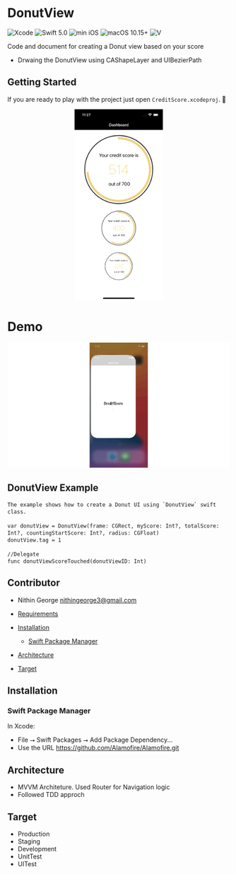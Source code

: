 # DonutView
![Xcode](https://img.shields.io/badge/Xcode-12.0-blue.svg) ![Swift 5.0](https://img.shields.io/badge/Swift-5.0-orange.svg) ![min iOS](https://img.shields.io/badge/min%20iOS-13.0-lightgrey.svg) ![macOS 10.15+](https://img.shields.io/badge/macOS-10.15-orange.svg) ![V](https://img.shields.io/badge/V-1.0-blue.svg)

Code and document for creating a Donut view based on your score
 -  Drwaing the DonutView using  CAShapeLayer and UIBezierPath
    
## Getting Started
If you are ready to play with the project just open `CreditScore.xcodeproj`. :rocket:


<p align="center">
  <img src="./home.png" width="200" alt="VGS Show iOS SDK Aliases" hspace="10">
</p>

# Demo
![alt-text](https://github.com/nithingrg3/DonutView/blob/main/donut.gif)
    
## DonutView Example

    The example shows how to create a Donut UI using `DonutView` swift class.

    var donutView = DonutView(frame: CGRect, myScore: Int?, totalScore: Int?, countingStartScore: Int?, radius: CGFloat)
    donutView.tag = 1
    
    //Delegate
    func donutViewScoreTouched(donutViewID: Int)
    
## Contributor
- Nithin George <nithingeorge3@gmail.com>

- [Requirements](#requirements)
- [Installation](#installation)
    - [Swift Package Manager](#swift-package-manager)
- [Architecture](#Architecture)
- [Target](#Target)

## Installation

### Swift Package Manager

In Xcode:
* File ⭢ Swift Packages ⭢ Add Package Dependency...
* Use the URL https://github.com/Alamofire/Alamofire.git

## Architecture 
* MVVM Architeture. Used Router for Navigation logic
* Followed TDD approch

## Target

* Production
* Staging
* Development
* UnitTest
* UITest


